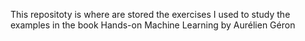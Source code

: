 This repositoty is where are stored the exercises I used to study the examples in the book Hands-on Machine Learning by Aurélien Géron
